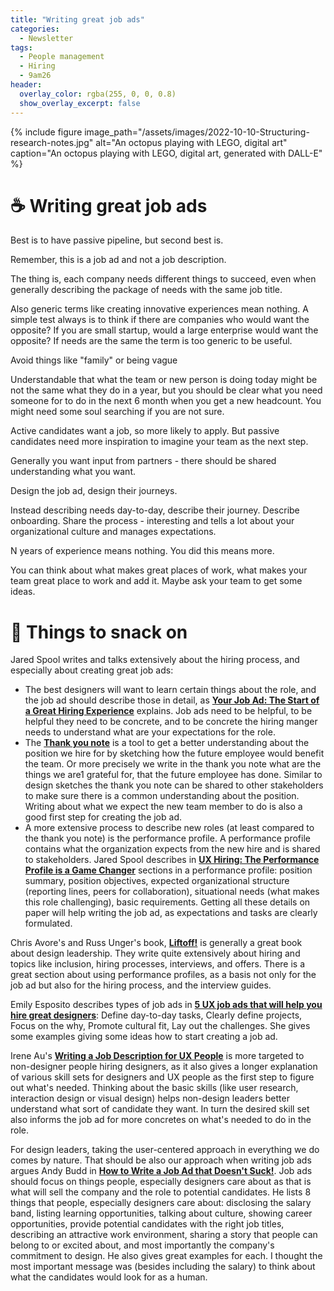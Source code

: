 ```yaml
---
title: "Writing great job ads"
categories:
  - Newsletter
tags:
  - People management
  - Hiring
  - 9am26
header:
  overlay_color: rgba(255, 0, 0, 0.8)
  show_overlay_excerpt: false
---
```



{% include figure image_path="/assets/images/2022-10-10-Structuring-research-notes.jpg" alt="An octopus playing with LEGO, digital art" caption="An octopus playing with LEGO, digital art, generated with DALL-E" %}

# ☕ Writing great job ads

Best is to have passive pipeline, but second best is.

Remember, this is a job ad and not a job description.

The thing is, each company needs different things to succeed, even when generally describing the package of needs with the same job title.

Also generic terms like creating innovative experiences mean nothing. A simple test always is to think if there are companies who would want the opposite? If you are small startup, would a large enterprise would want the opposite? If needs are the same the term is too generic to be useful.

Avoid things like "family" or being vague

Understandable that what the team or new person is doing today might be not the same what they do in a year, but you should be clear what you need someone for to do in the next 6 month when you get a new headcount. You might need some soul searching if you are not sure.

Active candidates want a job, so more likely to apply. But passive candidates need more inspiration to imagine your team as the next step.

Generally you want input from partners - there should be shared understanding what you want.

Design the job ad, design their journeys.

Instead describing needs day-to-day, describe their journey. Describe onboarding. Share the process - interesting and tells a lot about your organizational culture and manages expectations.

N years of experience means nothing. You did this means more.

You can think about what makes great places of work, what makes your team great place to work and add it. Maybe ask your team to get some ideas.


# 🍪 Things to snack on

Jared Spool writes and talks extensively about the hiring process, and especially about creating great job ads:

- The best designers will want to learn certain things about the role, and the job ad should describe those in detail, as **[Your Job Ad: The Start of a Great Hiring Experience](https://articles.uie.com/job_ad/)** explains. Job ads need to be helpful, to be helpful they need to be concrete, and to be concrete the hiring manger needs to understand what are your expectations for the role.
- The **[Thank you note](https://playbook.uie.com/blog/the-thank-you-note-a-sketching-tool-for-ux-hiring)** is a tool to get a better understanding about the position we hire for by sketching how the future employee would benefit the team. Or more precisely we write in the thank you note what are the things we are1 grateful for, that the future employee has done. Similar to design sketches the thank you note can be shared to other stakeholders to make sure there is a common understanding about the position. Writing about what we expect the new team member to do is also a good first step for creating the job ad.
- A more extensive process to describe new roles (at least compared to the thank you note) is the performance profile. A performance profile contains what the organization expects from the new hire and is shared to stakeholders. Jared Spool describes in **[UX Hiring: The Performance Profile is a Game Changer](https://articles.uie.com/ux-hiring-the-performance-profile-is-a-game-changer/)** sections in a performance profile: position summary, position objectives, expected organizational structure (reporting lines, peers for collaboration), situational needs (what makes this role challenging), basic requirements. Getting all these details on paper will help writing the job ad, as expectations and tasks are clearly formulated.

Chris Avore's and Russ Unger's book, **[Liftoff!](https://rosenfeldmedia.com/books/ux-leadership/)** is generally a great book about design leadership. They write quite extensively about hiring and topics like inclusion, hiring processes, interviews, and offers. There is a great section about using performance profiles, as a basis not only for the job ad but also for the hiring process, and the interview guides.

Emily Esposito describes types of job ads in **[5 UX job ads that will help you hire great designers](https://www.invisionapp.com/inside-design/ux-designer-job-description/)**: Define day-to-day tasks, Clearly define projects, Focus on the why, Promote cultural fit, Lay out the challenges. She gives some examples giving some ideas how to start creating a job ad.

Irene Au's **[Writing a Job Description for UX People](https://medium.com/design-your-life/writing-a-job-description-for-ux-people-bcad01be93b0)** is more targeted to non-designer people hiring designers, as it also gives a longer explanation of various skill sets for designers and UX people as the first step to figure out what's needed. Thinking about the basic skills (like user research, interaction design or visual design) helps non-design leaders better understand what sort of candidate they want. In turn the desired skill set also informs the job ad for more concretes on what's needed to do in the role.

For design leaders, taking the user-centered approach in everything we do comes by nature. That should be also our approach when writing job ads argues Andy Budd in **[How to Write a Job Ad that Doesn't Suck!](https://andybudd.com/archives/2022/04/crafting-effective-job-ads)**. Job ads should focus on things people, especially designers care about as that is what will sell the company and the role to potential candidates. He lists 8 things that people, especially designers care about: disclosing the salary band, listing learning opportunities, talking about culture, showing career opportunities, provide potential candidates with the right job titles, describing an attractive work environment, sharing a story that people can belong to or excited about, and most importantly the company's commitment to design. He also gives great examples for each. I thought the most important message was (besides including the salary) to think about what the candidates would look for as a human.
